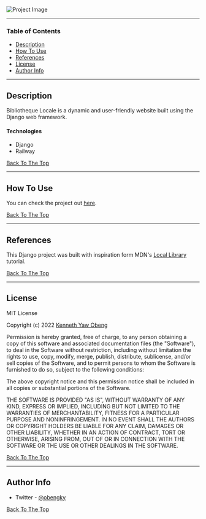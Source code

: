 ![Project Image](project-image-url)

---

### Table of Contents

- [Description](#description)
- [How To Use](#how-to-use)
- [References](#references)
- [License](#license)
- [Author Info](#author-info)

---

## Description

Bibliotheque Locale is a dynamic and user-friendly website built using the Django web framework.

#### Technologies

- Django
- Railway

[Back To The Top](#read-me-template)

---

## How To Use
You can check the project out [here](https://web-production-d1c0.up.railway.app/).

[Back To The Top](#read-me-template)

---

## References
This Django project was built with inspiration form MDN's [Local Library](https://developer.mozilla.org/en-US/docs/Learn/Server-side/Django/Tutorial_local_library_website) tutorial.


[Back To The Top](#read-me-template)

---

## License

MIT License

Copyright (c) 2022 [Kenneth Yaw Obeng](https://github.com/yawok)

Permission is hereby granted, free of charge, to any person obtaining a copy
of this software and associated documentation files (the "Software"), to deal
in the Software without restriction, including without limitation the rights
to use, copy, modify, merge, publish, distribute, sublicense, and/or sell
copies of the Software, and to permit persons to whom the Software is
furnished to do so, subject to the following conditions:

The above copyright notice and this permission notice shall be included in all
copies or substantial portions of the Software.

THE SOFTWARE IS PROVIDED "AS IS", WITHOUT WARRANTY OF ANY KIND, EXPRESS OR
IMPLIED, INCLUDING BUT NOT LIMITED TO THE WARRANTIES OF MERCHANTABILITY,
FITNESS FOR A PARTICULAR PURPOSE AND NONINFRINGEMENT. IN NO EVENT SHALL THE
AUTHORS OR COPYRIGHT HOLDERS BE LIABLE FOR ANY CLAIM, DAMAGES OR OTHER
LIABILITY, WHETHER IN AN ACTION OF CONTRACT, TORT OR OTHERWISE, ARISING FROM,
OUT OF OR IN CONNECTION WITH THE SOFTWARE OR THE USE OR OTHER DEALINGS IN THE
SOFTWARE.


[Back To The Top](#read-me-template)

---

## Author Info

- Twitter - [@obengky](https://twitter.com/obengky)

[Back To The Top](#read-me-template)